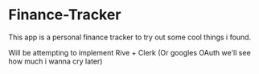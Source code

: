 # Finance-Tracker
This app is a personal finance tracker to try out some cool things i found.

Will be attempting to implement Rive + Clerk (Or googles OAuth we'll see how much i wanna cry later)
